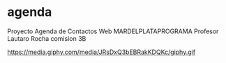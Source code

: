 # agenda
Proyecto Agenda de Contactos Web   MARDELPLATAPROGRAMA Profesor Lautaro Rocha  comision 3B

https://media.giphy.com/media/JRsDxQ3bEBRakKDQKc/giphy.gif  
